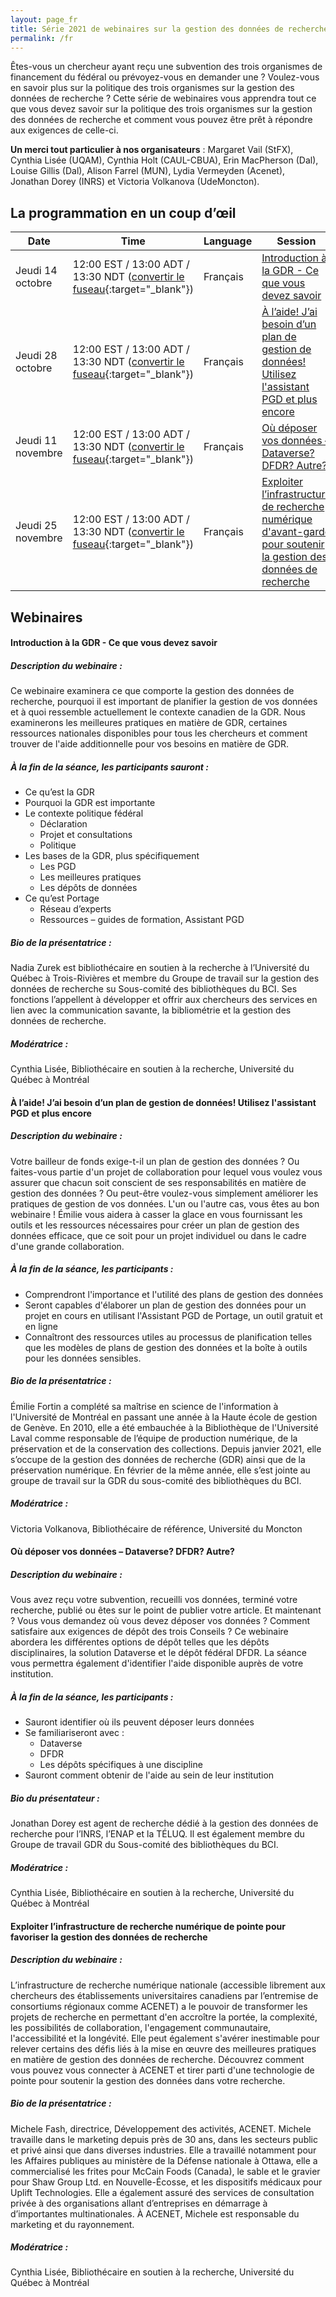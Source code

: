 ```yaml
---
layout: page_fr
title: Série 2021 de webinaires sur la gestion des données de recherche
permalink: /fr
---
```

Êtes-vous un chercheur ayant reçu une subvention des trois organismes de financement du fédéral ou prévoyez-vous en demander une ? Voulez-vous en savoir plus sur la politique des trois organismes sur la gestion des données de recherche ? Cette série de webinaires vous apprendra tout ce que vous devez savoir sur la politique des trois organismes sur la gestion des données de recherche et comment vous pouvez être prêt à répondre aux exigences de celle-ci.

<b>Un merci tout particulier à nos organisateurs</b> : Margaret Vail (StFX), Cynthia Lisée (UQAM), Cynthia Holt (CAUL-CBUA), Erin MacPherson (Dal), Louise Gillis (Dal), Alison Farrel (MUN), Lydia Vermeyden (Acenet), Jonathan Dorey (INRS) et Victoria Volkanova (UdeMoncton).

## La programmation en un coup d’œil

| Date | Time | Language | Session | Register |
| ---- | ---- | -------- | ------- | -------- |
| Jeudi 14 octobre | 12:00 EST / 13:00 ADT / 13:30 NDT ([convertir le fuseau](https://dateful.com/time-zone-converter?t=1pm&d=2021-10-14&tz2=Atlantic-Daylight-Time-ADT){:target="_blank"}) | Français | [Introduction à la GDR - Ce que vous devez savoir](#gdr) | [Inscription](https://stfx.libcal.com/language/change?lang=fr&url=https://stfx.libcal.com/calendar/caul/gdr){:target="_blank"} |
| Jeudi 28 octobre |12:00 EST / 13:00 ADT / 13:30 NDT ([convertir le fuseau](https://dateful.com/time-zone-converter?t=1pm&d=2021-10-28&tz2=Atlantic-Daylight-Time-ADT){:target="_blank"}) | Français | [À l’aide! J’ai besoin d’un plan de gestion de données! Utilisez l'assistant PGD et plus encore](#dmp) | [Inscription](https://stfx.libcal.com/language/change?lang=fr&url=https://stfx.libcal.com/calendar/caul/aide){:target="_blank"} |
| Jeudi 11 novembre | 12:00 EST / 13:00 ADT / 13:30 NDT ([convertir le fuseau](https://dateful.com/time-zone-converter?t=1pm&d=2021-11-11&tz2=Atlantic-Daylight-Time-ADT){:target="_blank"}) | Français | [Où déposer vos données – Dataverse? DFDR? Autre?](#dataverse) | [Inscription](https://stfx.libcal.com/language/change?lang=fr&url=https://stfx.libcal.com/calendar/caul/dataverse2){:target="_blank"} |
| Jeudi 25 novembre | 12:00 EST / 13:00 ADT / 13:30 NDT ([convertir le fuseau](https://dateful.com/time-zone-converter?t=12pm&d=2021-11-25&tz2=Atlantic-Standard-Time-AST){:target="_blank"}) | Français | [Exploiter l’infrastructure de recherche numérique d'avant-garde pour soutenir la gestion des données de recherche](#cc) | [Inscription](https://stfx.libcal.com/language/change?lang=fr&url=https://stfx.libcal.com/calendar/caul/acenet2){:target="_blank"} |

## Webinaires

#### <a id="gdr"></a>Introduction à la GDR - Ce que vous devez savoir

##### Description du webinaire :  
Ce webinaire examinera ce que comporte la gestion des données de recherche, pourquoi il est important de planifier la gestion de vos données et à quoi ressemble actuellement le contexte canadien de la GDR. Nous examinerons les meilleures pratiques en matière de GDR, certaines ressources nationales disponibles pour tous les chercheurs et comment trouver de l'aide additionnelle pour vos besoins en matière de GDR.

##### À la fin de la séance, les participants sauront : 
- Ce qu’est la GDR
- Pourquoi la GDR est importante
- Le contexte politique fédéral
    - Déclaration
    - Projet et consultations
    - Politique 
- Les bases de la GDR, plus spécifiquement 
    - Les PGD
    - Les meilleures pratiques
    - Les dépôts de données
- Ce qu’est Portage
    - Réseau d’experts
    - Ressources – guides de formation, Assistant PGD

##### Bio de la présentatrice :
Nadia Zurek est bibliothécaire en soutien à la recherche à l’Université du Québec à Trois-Rivières et membre du Groupe de travail sur la gestion des données de recherche su Sous-comité des bibliothèques du BCI. Ses fonctions l’appellent à développer et offrir aux chercheurs des services en lien avec la communication savante, la bibliométrie et la gestion des données de recherche.

##### Modératrice : 
Cynthia Lisée, Bibliothécaire en soutien à la recherche, Université du Québec à Montréal 

#### <a id="dmp"></a>À l’aide! J’ai besoin d’un plan de gestion de données! Utilisez l'assistant PGD et plus encore

##### Description du webinaire :  
Votre bailleur de fonds exige-t-il un plan de gestion des données ? Ou faites-vous partie d'un projet de collaboration pour lequel vous voulez vous assurer que chacun soit conscient de ses responsabilités en matière de gestion des données ? Ou peut-être voulez-vous simplement améliorer les pratiques de gestion de vos données. L'un ou l'autre cas, vous êtes au bon webinaire ! Émilie vous aidera à casser la glace en vous fournissant les outils et les ressources nécessaires pour créer un plan de gestion des données efficace, que ce soit pour un projet individuel ou dans le cadre d'une grande collaboration.

##### À la fin de la séance, les participants  : 
+ Comprendront l'importance et l'utilité des plans de gestion des données
+ Seront capables d'élaborer un plan de gestion des données pour un projet en cours en utilisant l'Assistant PGD de Portage, un outil gratuit et en ligne
+ Connaîtront des ressources utiles au processus de planification telles que les modèles de plans de gestion des données et la boîte à outils pour les données sensibles.

##### Bio de la présentatrice : 
Émilie Fortin a complété sa maîtrise en science de l'information à l'Université de Montréal en passant une année à la Haute école de gestion de Genève. En 2010, elle a été embauchée à la Bibliothèque de l'Université Laval comme responsable de l’équipe de production numérique, de la préservation et de la conservation des collections. Depuis janvier 2021, elle s’occupe de la gestion des données de recherche (GDR) ainsi que de la préservation numérique. En février de la même année, elle s’est jointe au groupe de travail sur la GDR du sous-comité des bibliothèques du BCI.

##### Modératrice : 
Victoria Volkanova, Bibliothécaire de référence, Université du Moncton 

#### <a id="dataverse"></a>Où déposer vos données – Dataverse? DFDR? Autre?

##### Description du webinaire :  
Vous avez reçu votre subvention, recueilli vos données, terminé votre recherche, publié ou êtes sur le point de publier votre article. Et maintenant ? Vous vous demandez où vous devez déposer vos données ? Comment satisfaire aux exigences de dépôt des trois Conseils ? Ce webinaire abordera les différentes options de dépôt telles que les dépôts disciplinaires, la solution Dataverse et le dépôt fédéral DFDR. La séance vous permettra également d'identifier l'aide disponible auprès de votre institution.

##### À la fin de la séance, les participants :
- Sauront identifier où ils peuvent déposer leurs données
- Se familiariseront avec :
    - Dataverse
    - DFDR
    - Les dépôts spécifiques à une discipline
- Sauront comment obtenir de l'aide au sein de leur institution

##### Bio du présentateur :
Jonathan Dorey est agent de recherche dédié à la gestion des données de recherche pour l’INRS, l’ENAP et la TÉLUQ. Il est également membre du Groupe de travail GDR du Sous-comité des bibliothèques du BCI.

##### Modératrice : 
Cynthia Lisée, Bibliothécaire en soutien à la recherche, Université du Québec à Montréal 

#### <a id="cc"></a>Exploiter l’infrastructure de recherche numérique de pointe pour favoriser la gestion des données de recherche

##### Description du webinaire :
L’infrastructure de recherche numérique nationale (accessible librement aux chercheurs des établissements universitaires canadiens par l’entremise de consortiums régionaux comme ACENET) a le pouvoir de transformer les projets de recherche en permettant d'en accroître la portée, la complexité, les possibilités de collaboration, l'engagement communautaire, l'accessibilité et la longévité. Elle peut également s'avérer inestimable pour relever certains des défis liés à la mise en œuvre des meilleures pratiques en matière de gestion des données de recherche. Découvrez comment vous pouvez vous connecter à ACENET et tirer parti d'une technologie de pointe pour soutenir la gestion des données dans votre recherche.  

##### Bio de la présentatrice :
Michele Fash, directrice, Développement des activités, ACENET. Michele travaille dans le marketing depuis près de 30 ans, dans les secteurs public et privé ainsi que dans diverses industries. Elle a travaillé notamment pour les Affaires publiques au ministère de la Défense nationale à Ottawa, elle a commercialisé les frites pour McCain Foods (Canada), le sable et le gravier pour Shaw Group Ltd. en Nouvelle-Écosse, et les dispositifs médicaux pour Uplift Technologies. Elle a également assuré des services de consultation privée à des organisations allant d’entreprises en démarrage à d’importantes multinationales. À ACENET, Michele est responsable du marketing et du rayonnement.

##### Modératrice : 
Cynthia Lisée, Bibliothécaire en soutien à la recherche, Université du Québec à Montréal 
